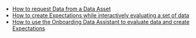 - [How to request Data from a Data Asset](/docs/guides/connecting_to_your_data/fluent/batch_requests/how_to_request_data_from_a_data_asset)
- [How to create Expectations while interactively evaluating a set of data](/docs/guides/expectations/how_to_create_and_edit_expectations_with_instant_feedback_from_a_sample_batch_of_data)
- [How to use the Onboarding Data Assistant to evaluate data and create Expectations](/docs/guides/expectations/data_assistants/how_to_create_an_expectation_suite_with_the_onboarding_data_assistant)